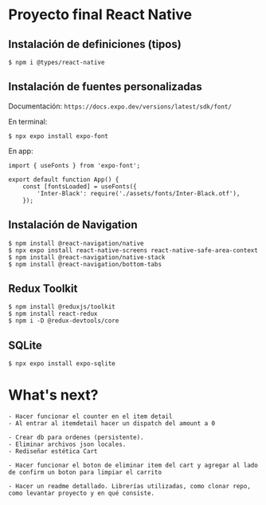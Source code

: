 # Proyecto final React Native

## Instalación de definiciones (tipos)

```
$ npm i @types/react-native
```

## Instalación de fuentes personalizadas

Documentación: `https://docs.expo.dev/versions/latest/sdk/font/`

En terminal:

```
$ npx expo install expo-font
```

En app:

```
import { useFonts } from 'expo-font';

export default function App() {
    const [fontsLoaded] = useFonts({
        'Inter-Black': require('./assets/fonts/Inter-Black.otf'),
    });
```

## Instalación de Navigation

```
$ npm install @react-navigation/native
$ npx expo install react-native-screens react-native-safe-area-context
$ npm install @react-navigation/native-stack
$ npm install @react-navigation/bottom-tabs
```

## Redux Toolkit

```
$ npm install @reduxjs/toolkit
$ npm install react-redux
$ npm i -D @redux-devtools/core
```

## SQLite

```
$ npx expo install expo-sqlite
```

# What's next?

```
- Hacer funcionar el counter en el item detail
- Al entrar al itemdetail hacer un dispatch del amount a 0

- Crear db para ordenes (persistente).
- Eliminar archivos json locales.
- Rediseñar estética Cart

- Hacer funcionar el boton de eliminar item del cart y agregar al lado de confirm un boton para limpiar el carrito

- Hacer un readme detallado. Librerías utilizadas, como clonar repo, como levantar proyecto y en qué consiste.
```
